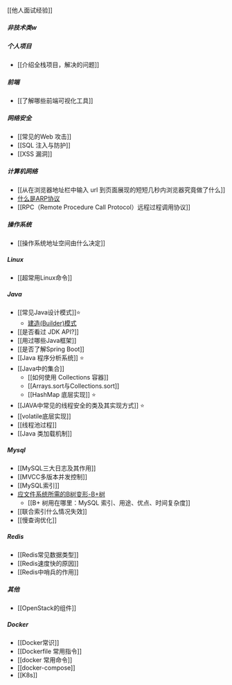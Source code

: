 [[他人面试经验]]
##### 非技术类w
##### 个人项目
- [[介绍全栈项目，解决的问题]]
##### 前端
- [[了解哪些前端可视化工具]]
##### 网络安全
- [[常见的Web 攻击]]
- [[SQL 注入与防护]]
- [[XSS 漏洞]]
##### 计算机网络
- [[从在浏览器地址栏中输入 url 到页面展现的短短几秒内浏览器究竟做了什么]]
- [什么是ARP协议](../考研/408/计算机网络/什么是ARP协议.md)
- [[RPC（Remote Procedure Call Protocol）远程过程调用协议]]
##### 操作系统
- [[操作系统地址空间由什么决定]]
##### Linux
- [[超常用Linux命令]]
##### Java
- [[常见Java设计模式]]⭐
	- [建造(Builder)模式](建造(Builder)模式.md)
- [[是否看过 JDK API?]]
- [[用过哪些Java框架]]
- [[是否了解Spring Boot]]
- [[Java 程序分析系统]] ⭐
- [[Java中的集合]]
	- [[如何使用 Collections 容器]]
	- [[Arrays.sort与Collections.sort]]
	- [[HashMap 底层实现]] ⭐
- [[JAVA中常见的线程安全的类及其实现方式]] ⭐
- [[volatile底层实现]]
- [[线程池过程]]
- [[Java 类加载机制]]
##### Mysql
- [[MySQL三大日志及其作用]]
- [[MVCC多版本并发控制]]
- [[MySQL索引]]
- [应文件系统所需的B树变形-B+树](../考研/408/数据结构/应文件系统所需的B树变形-B+树.md)
	- [[B+ 树用在哪里：MySQL 索引、用途、优点、时间复杂度]]
- [[联合索引什么情况失效]]
- [[慢查询优化]]
##### Redis
- [[Redis常见数据类型]]
- [[Redis速度快的原因]]
- [[Redis中哨兵的作用]]
##### 其他
- [[OpenStack的组件]]
##### Docker
- [[Docker常识]]
- [[Dockerfile 常用指令]]
- [[docker 常用命令]]
- [[docker-compose]]
- [[K8s]]